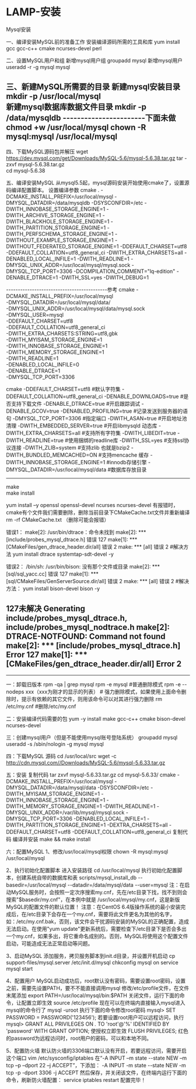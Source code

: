 # LAMP-安装

Mysql安装

一、编译安装MySQL前的准备工作
安装编译源码所需的工具和库
yum install gcc gcc-c++ cmake ncurses-devel perl

二、设置MySQL用户和组
新增mysql用户组
groupadd mysql
新增mysql用户
useradd -r -g mysql mysql 

三、新建MySQL所需要的目录
新建mysql安装目录
mkdir -p /usr/local/mysql  
新建mysql数据库数据文件目录
mkdir -p /data/mysqldb 
-----------------------下面未做
chmod +w /usr/local/mysql
chown -R mysql:mysql /usr/local/mysql
------------------------

四、下载MySQL源码包并解压
wget https://dev.mysql.com/get/Downloads/MySQL-5.6/mysql-5.6.38.tar.gz
tar -zxvf mysql-5.6.38.tar.gz  
cd mysql-5.6.38 

五、编译安装MySQL
从mysql5.5起，mysql源码安装开始使用cmake了，设置源码编译配置脚本。
设置编译参数
cmake . -DCMAKE_INSTALL_PREFIX=/usr/local/mysql -DMYSQL_DATADIR=/data/mysqldb -DSYSCONFDIR=/etc -DWITH_INNOBASE_STORAGE_ENGINE=1 -DWITH_ARCHIVE_STORAGE_ENGINE=1 -DWITH_BLACKHOLE_STORAGE_ENGINE=1 -DWITH_PARTITION_STORAGE_ENGINE=1 -DWITH_PERFSCHEMA_STORAGE_ENGINE=1 -DWITHOUT_EXAMPLE_STORAGE_ENGINE=1 -DWITHOUT_FEDERATED_STORAGE_ENGINE=1 -DDEFAULT_CHARSET=utf8 -DDEFAULT_COLLATION=utf8_general_ci -DWITH_EXTRA_CHARSETS=all -DENABLED_LOCAL_INFILE=1 -DWITH_READLINE=1 -DMYSQL_UNIX_ADDR=/usr/local/mysql/mysql.sock -DMYSQL_TCP_PORT=3306 -DCOMPILATION_COMMENT="lq-edition" -DENABLE_DTRACE=1 -DWITH_SSL=yes -DWITH_DEBUG=1

-------------------------------------------参考
cmake -DCMAKE_INSTALL_PREFIX=/usr/local/mysql \
-DMYSQL_DATADIR=/usr/local/mysql/data/ \
-DMYSQL_UNIX_ADDR=/usr/local/mysql/data/mysql.sock \
-DMYSQL_USER=mysql \
-DDEFAULT_CHARSET=utf8 \
-DDEFAULT_COLLATION=utf8_general_ci \
-DWITH_EXTRA_CHARSETS:STRING=utf8,gbk \
-DWITH_MYISAM_STORAGE_ENGINE=1 \
-DWITH_INNOBASE_STORAGE_ENGINE=1 \
-DWITH_MEMORY_STORAGE_ENGINE=1 \
-DWITH_READLINE=1 \
-DENABLED_LOCAL_INFILE=0 \
-DENABLE_DTRACE=1 \
-DMYSQL_TCP_PORT=3306

cmake  -DDEFAULT_CHARSET=utf8  #默认字符集
-DDEFAULT_COLLATION=utf8_general_ci
-DENABLE_DOWNLOADS=true    #是否支持下载文件
-DENABLE_DTRACE=true     #开启跟踪调试
-DENABLE_GCOV=true
-DENABLED_PROFILING=true     #记录发送到服务器的语句
-DMYSQL_TCP_PORT=3306    #指定端口
-DWITH_ASAN=true    #开启地址池清理
-DWITH_EMBEDDED_SERVER=true #开启libmysqld 动态库
-DWITH_EXTRA_CHARSETS=all    #支持所有字符集
-DWITH_LIBEDIT=true
-DWITH_READLINE=true     #使用捆绑的readline库
-DWITH_SSL=yes   #支持ssl协议连接
-DWITH_ZLIB=system     #支持zlib 也就是bzip2
-DWITH_BUNDLED_MEMCACHED=ON  #支持mencache 缓存
-DWITH_INNOBASE_STORAGE_ENGINE=1   #innodb存储引擎
-DMYSQL_DATADIR=/usr/local/mysql/data  #数据库存放目录


---------------------------------------------

make  
make install

 yum install –y openssl openssl-devel ncurses ncurses-devel
 有报错时，cmake有个文件我们需要删除，删除当前目录下CMakeCache.txt文件并重新编译
 rm -rf CMakeCache.txt （删除可能会报错）
 
 错误1：
make[2]: /usr/bin/dtrace：命令未找到
make[2]: *** [include/probes_mysql_dtrace.h] 错误 127
make[1]: *** [CMakeFiles/gen_dtrace_header.dir/all] 错误 2
make: *** [all] 错误 2
#解决方法
yum install dtrace systemtap-sdt-devel -y

错误2：
/bin/sh: /usr/bin/bison: 没有那个文件或目录
make[2]: *** [sql/sql_yacc.cc] 错误 127
make[1]: *** [sql/CMakeFiles/GenServerSource.dir/all] 错误 2
make: *** [all] 错误 2
#解决方法：
yum install bison-devel  bison -y


127未解决
Generating include/probes_mysql_dtrace.h, include/probes_mysql_nodtrace.h
make[2]: DTRACE-NOTFOUND: Command not found
make[2]: *** [include/probes_mysql_dtrace.h] Error 127
make[1]: *** [CMakeFiles/gen_dtrace_header.dir/all] Error 2
-------------------------------------------------------------------------------------------------------------------------
-------------------------------------------------------------------------------------------------------------------------

一：卸载旧版本
rpm -qa | grep mysql
rpm -e mysql #普通删除模式 
rpm -e --nodeps xxx（xxx为刚才的显示的列表） # 强力删除模式，如果使用上面命令删除时，提示有依赖的其它文件，则用该命令可以对其进行强力删除
rm /etc/my.cnf #删除/etc/my.cnf 
 

二：安装编译代码需要的包
yum -y install make gcc-c++ cmake bison-devel ncurses-devel
 

三：创建mysql用户（但是不能使用mysql账号登陆系统） 
groupadd mysql 
useradd -s /sbin/nologin -g mysql mysql
 
四：下载MySQL 源码
cd /usr/local/src
wget -c http://cdn.mysql.com//Downloads/MySQL-5.6/mysql-5.6.33.tar.gz
 

五：安装
复制代码
tar zxvf mysql-5.6.33.tar.gz
cd mysql-5.6.33/
cmake
-DCMAKE_INSTALL_PREFIX=/usr/local/mysql
-DMYSQL_DATADIR=/data/mysql/data
-DSYSCONFDIR=/etc
-DWITH_MYISAM_STORAGE_ENGINE=1
-DWITH_INNOBASE_STORAGE_ENGINE=1
-DWITH_MEMORY_STORAGE_ENGINE=1
-DWITH_READLINE=1
-DMYSQL_UNIX_ADDR=/var/lib/mysql/mysql.sock
-DMYSQL_TCP_PORT=3306
-DENABLED_LOCAL_INFILE=1
-DWITH_PARTITION_STORAGE_ENGINE=1
-DEXTRA_CHARSETS=all
-DDEFAULT_CHARSET=utf8
-DDEFAULT_COLLATION=utf8_general_ci
复制代码
编译并安装
make && make install
 

六：配置MySQL
1、修改/usr/local/mysql权限
chown -R mysql:mysql /usr/local/mysql
 
2、执行初始化配置脚本
进入安装路径
 cd /usr/local/mysql
执行初始化配置脚本，创建系统自带的数据库和表
scripts/mysql_install_db --basedir=/usr/local/mysql --datadir=/data/mysql/data --user=mysql
注：在启动MySQL服务时，会按照一定次序搜索my.cnf，先在/etc目录下找，找不到则会搜索"$basedir/my.cnf"，在本例中就是 /usr/local/mysql/my.cnf，这是新版MySQL的配置文件的默认位置！
注意：在CentOS 6.4版操作系统的最小安装完成后，在/etc目录下会存在一个my.cnf，需要将此文件更名为其他的名字，如：/etc/my.cnf.bak，否则，该文件会干扰源码安装的MySQL的正确配置，造成无法启动。在使用"yum update"更新系统后，需要检查下/etc目录下是否会多出一个my.cnf，如果多出，将它重命名成别的。否则，MySQL将使用这个配置文件启动，可能造成无法正常启动等问题。
 
3、启动MySQL
添加服务，拷贝服务脚本到init.d目录，并设置开机启动
cp support-files/mysql.server /etc/init.d/mysql
chkconfig mysql on
service mysql start
 
4、配置用户
MySQL启动成功后，root默认没有密码，需要设置root密码，设置之前，需要先设置PATH，要不不能直接调用mysql
修改/etc/profile文件，在文件末尾添加
export PATH=/usr/local/mysql/bin:$PATH
关闭文件，运行下面的命令，让配置立即生效
source /etc/profile
现在可以在终端内直接输入mysql进入mysql的命令行了
mysql -uroot
执行下面的命令修改root密码 
mysql> SET PASSWORD = PASSWORD('123456');
若要设置root用户可以远程访问，执行
mysql> GRANT ALL PRIVILEGES ON *.* TO 'root'@'%' IDENTIFIED BY 'password' WITH GRANT OPTION;
使授权立即生效
FLUSH PRIVILEGES;
红色的password为远程访问时，root用户的密码，可以和本地不同。
 
5、配置防火墙
默认防火墙的3306端口默认没有开启，若要远程访问，需要开启这个端口
vim /etc/sysconfig/iptables
在“-A INPUT –m state --state NEW –m tcp –p –dport 22 –j ACCEPT”，下添加：
-A INPUT -m state --state NEW -m tcp -p -dport 3306 -j ACCEPT
然后保存，并关闭该文件，在终端内运行下面的命令，刷新防火墙配置：
service iptables restart
配置完毕！






